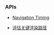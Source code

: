 ### APIs

- [Navigation Timing](https://www.w3.org/TR/navigation-timing/)

- [评估关键渲染路径](https://developers.google.com/web/fundamentals/performance/critical-rendering-path/measure-crp?hl=zh-cn)
